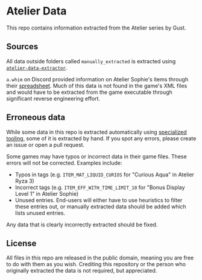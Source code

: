 # Atelier Data

This repo contains information extracted from the Atelier series by Gust.

## Sources

All data outside folders called `manually_extracted` is extracted using [`atelier-data-extractor`](https://github.com/holly-hacker/atelier-data-extractor).

`a.whim` on Discord provided information on Atelier Sophie's items through their [spreadsheet](https://docs.google.com/spreadsheets/d/19w4KtLtsaPf095B1VqSq8qyZFykNVD444FQfWGCC2VA). Much of this data is not found in the game's XML files and would have to be extracted from the game executable through significant reverse engineering effort.

## Erroneous data

While some data in this repo is extracted automatically using [specialized tooling](https://github.com/holly-hacker/atelier-data-extractor), some of it is extracted by hand. If you spot any errors, please create an issue or open a pull request.

Some games may have typos or incorrect data in their game files. These errors will not be corrected. Examples include:

- Typos in tags (e.g. `ITEM_MAT_LIQUID_CURIOS` for "Curious Aqua" in Atelier Ryza 3)
- Incorrect tags (e.g. `ITEM_EFF_WITH_TIME_LIMIT_10` for "Bonus Display Level 1" in Atelier Sophie)
- Unused entries. End-users will either have to use heuristics to filter these entries out, or manually extracted data should be added which lists unused entries.

Any data that is clearly incorrectly extracted should be fixed.

## License

All files in this repo are released in the public domain, meaning you are free to do with them as you wish. Crediting this repository or the person who originally extracted the data is not required, but appreciated.
